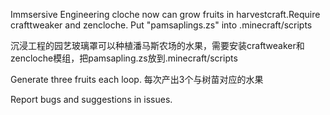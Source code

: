 Immsersive Engineering cloche now can grow fruits in harvestcraft.Require crafttweaker and zencloche.
Put "pamsaplings.zs" into .minecraft/scripts

沉浸工程的园艺玻璃罩可以种植潘马斯农场的水果，需要安装craftweaker和zencloche模组，把pamsapling.zs放到.minecraft/scripts

Generate three fruits each loop.
每次产出3个与树苗对应的水果

Report bugs and suggestions in issues.
